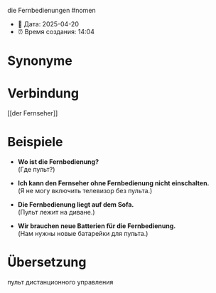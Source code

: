 die Fernbedienungen
#nomen
- 📍 Дата: 2025-04-20
- ⏰ Время создания: 14:04
# Synonyme

# Verbindung 
[[der Fernseher]]
# Beispiele
- **Wo ist die Fernbedienung?**  
    (Где пульт?)
    
- **Ich kann den Fernseher ohne Fernbedienung nicht einschalten.**  
    (Я не могу включить телевизор без пульта.)
    
- **Die Fernbedienung liegt auf dem Sofa.**  
    (Пульт лежит на диване.)
    
- **Wir brauchen neue Batterien für die Fernbedienung.**  
    (Нам нужны новые батарейки для пульта.)
# Übersetzung
пульт дистанционного управления
